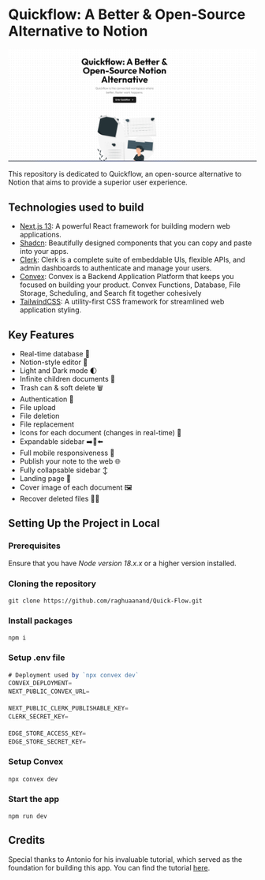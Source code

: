 # Quickflow: A Better & Open-Source Alternative to Notion

![Image of the app here](image.png)

This repository is dedicated to Quickflow, an open-source alternative to Notion that aims to provide a superior user experience.

## Technologies used to build

- [Next.js 13](https://nextjs.org/blog/next-13): A powerful React framework for building modern web applications.
- [Shadcn](https://ui.shadcn.com/): Beautifully designed components that you can copy and paste into your apps.
- [Clerk](https://clerk.com/): Clerk is a complete suite of embeddable UIs, flexible APIs, and admin dashboards to authenticate and manage your users.
- [Convex](https://www.convex.dev/): Convex is a Backend Application Platform that keeps you focused on building your product. Convex Functions, Database, File Storage, Scheduling, and Search fit together cohesively
- [TailwindCSS](https://tailwindcss.com/): A utility-first CSS framework for streamlined web application styling.

## Key Features

- Real-time database 🔗
- Notion-style editor 📝
- Light and Dark mode 🌓
- Infinite children documents 🌲
- Trash can & soft delete 🗑️
- Authentication 🔐
- File upload
- File deletion
- File replacement
- Icons for each document (changes in real-time) 🌠
- Expandable sidebar ➡️🔀⬅️
- Full mobile responsiveness 📱
- Publish your note to the web 🌐
- Fully collapsable sidebar ↕️
- Landing page 🛬
- Cover image of each document 🖼️
- Recover deleted files 🔄📄

## Setting Up the Project in Local

### Prerequisites

Ensure that you have *Node version 18.x.x* or a higher version installed.

### Cloning the repository

```shell
git clone https://github.com/raghuaanand/Quick-Flow.git
```

### Install packages

```shell
npm i
```

### Setup .env file

```js
# Deployment used by `npx convex dev`
CONVEX_DEPLOYMENT=
NEXT_PUBLIC_CONVEX_URL=

NEXT_PUBLIC_CLERK_PUBLISHABLE_KEY=
CLERK_SECRET_KEY=

EDGE_STORE_ACCESS_KEY=
EDGE_STORE_SECRET_KEY=
```

### Setup Convex

```shell
npx convex dev
```

### Start the app

```shell
npm run dev
```

## Credits

Special thanks to Antonio for his invaluable tutorial, which served as the foundation for building this app. You can find the tutorial [here](https://youtu.be/0OaDyjB9Ib8?si=D38xIsi46hG7M2sC).
